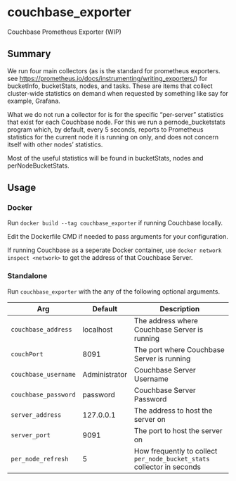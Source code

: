 # couchbase_exporter
Couchbase Prometheus Exporter (WIP)

## Summary
We run four main collectors (as is the standard for prometheus exporters. see https://prometheus.io/docs/instrumenting/writing_exporters/) for bucketInfo, bucketStats, nodes, and tasks. These are items that collect cluster-wide statistics on demand when requested by something like say for example, Grafana. 

What we do not run a collector for is for the specific “per-server” statistics that exist for each Couchbase node. For this we run a pernode_bucketstats program which, by default, every 5 seconds, reports to Prometheus statistics for the current node it is running on only, and does not concern itself with other nodes’ statistics. 

Most of the useful statistics will be found in bucketStats, nodes and perNodeBucketStats.

## Usage

### Docker
Run `docker build --tag couchbase_exporter` if running Couchbase locally.

Edit the Dockerfile CMD if needed to pass arguments for your configuration.

If running Couchbase as a seperate Docker container, use `docker network inspect <network>` to get the address of that Couchbase Server.  

### Standalone
Run `couchbase_exporter` with the any of the following optional arguments.

| Arg | Default | Description |
| ------- | ------- | ------------|
| `couchbase_address` | localhost | The address where Couchbase Server is running |
| `couchPort` | 8091 | The port where Couchbase Server is running
| `couchbase_username` | Administrator | Couchbase Server Username |
| `couchbase_password` | password | Couchbase Server Password |
| `server_address` | 127.0.0.1 | The address to host the server on |
| `server_port` | 9091 | The port to host the server on |
| `per_node_refresh` | 5 | How frequently to collect `per_node_bucket_stats` collector in seconds |

